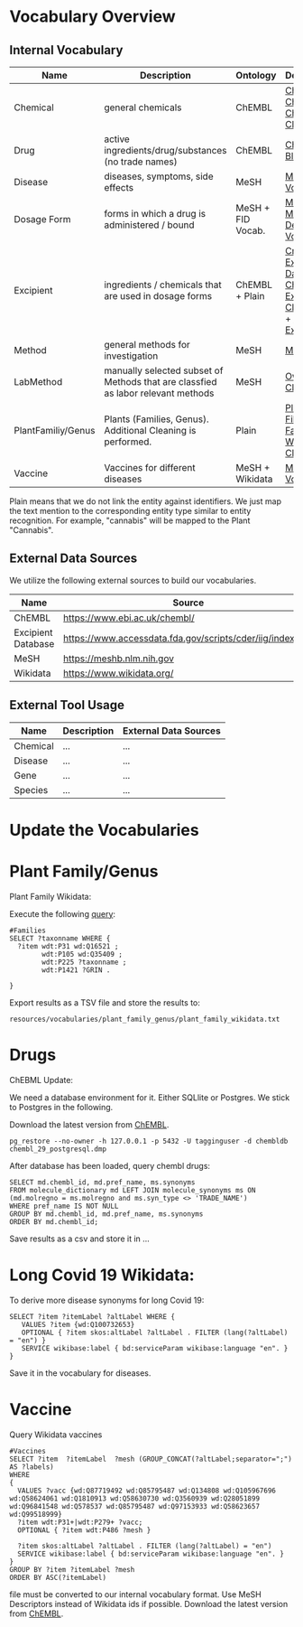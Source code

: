 # Vocabulary Overview

## Internal Vocabulary
| Name | Description | Ontology | Dependencies | 
| ------ | ------ | ------ |  ------ | 
| Chemical | general chemicals | ChEMBL | [ChEMBL DB](resources/vocabularies/drug/chembl29.csv) + [Chembl Chemical Classification](resources/vocabularies/chemical/chembl_chemicals.txt) |
| Drug | active ingredients/drug/substances (no trade names) |  ChEMBL | [ChEMBL DB](resources/vocabularies/drug/chembl29.csv) + [Blacklist](resources/vocabularies/drug/chembl_blacklist.txt)|
| Disease | diseases, symptoms, side effects | MeSH | [MeSH Tree](resources/vocabularies/disease/mesh_tree_numbers.txt) + [Vocabulary](resources/vocabularies/disease/vocabulary.tsv)|
| Dosage Form | forms in which a drug is administered / bound | MeSH + FID Vocab. | [MeSH Tree](resources/vocabularies/dosageform/mesh_tree_numbers.txt) + [MeSH Descriptors](resources/vocabularies/dosageform/mesh_descriptors.txt) + [Vocabulary](resources/vocabularies/dosageform/vocabulary.tsv) | 
| Excipient | ingredients / chemicals that are used in dosage forms | ChEMBL + Plain | [Crawled-Excipient Database](resources/vocabularies/excipient/excipient_database_2020.csv) + [Chembl Excipient Classification](resources/vocabularies/excipient/chembl_excipients.txt) + [Additional Excipients](resources/vocabularies/excipient/excpients_curated2021.txt) |
| Method | general methods for investigation  | MeSH |  [MeSH Tree](resources/vocabularies/method/mesh_tree_numbers.txt) |
| LabMethod | manually selected subset of Methods that are classfied as labor relevant methods | MeSH  |  [Own Classification](resources/vocabularies/labmethod/method_classification.tsv) |
| PlantFamiliy/Genus | Plants (Families, Genus). Additional Cleaning is performed. | Plain | [Plant Familiy File](resources/vocabularies/plant_family_genus/plant_families_2020.txt) + [Plant Familiy Wikidata](resources/vocabularies/plant_family_genus/plant_family_wikidata.txt) + [Cleaning Rules](resources/vocabularies/plant_family_genus/plant_specific_rules.txt)
| Vaccine | Vaccines for different diseases | MeSH + Wikidata |  [MeSH Tree](resources/vocabularies/vaccine/mesh_tree_numbers.txt) + [Vocabulary](resources/vocabularies/vaccine/vocabulary.tsv) | 

Plain means that we do not link the entity against identifiers. 
We just map the text mention to the corresponding entity type similar to entity recognition.
For example, "cannabis" will be mapped to the Plant "Cannabis".


## External Data Sources
We utilize the following external sources to build our vocabularies.

| Name | Source  | 
| ------ | ------ | 
| ChEMBL |  https://www.ebi.ac.uk/chembl/ | 
| Excipient Database | https://www.accessdata.fda.gov/scripts/cder/iig/index.cfm |
| MeSH | https://meshb.nlm.nih.gov  | 
| Wikidata | https://www.wikidata.org/ | 


## External Tool Usage
| Name | Description | External Data Sources | 
| ------ | ------ | ------ | 
| Chemical | ... | ... |
| Disease | ... | ... |
| Gene | ... | ... |
| Species | ... | ... |



# Update the Vocabularies

# Plant Family/Genus

Plant Family Wikidata:


Execute the following [query](https://query.wikidata.org/#%23Families%0ASELECT%20%3Ftaxonname%20WHERE%20%7B%0A%20%20%3Fitem%20wdt%3AP31%20wd%3AQ16521%20%3B%0A%20%20%20%20%20%20%20%20wdt%3AP105%20wd%3AQ35409%20%3B%0A%20%20%20%20%20%20%20%20wdt%3AP225%20%3Ftaxonname%20%3B%0A%20%20%20%20%20%20%20%20wdt%3AP1421%20%3FGRIN%20.%0A%20%20%0A%7D):
```
#Families
SELECT ?taxonname WHERE {
  ?item wdt:P31 wd:Q16521 ;
        wdt:P105 wd:Q35409 ;
        wdt:P225 ?taxonname ;
        wdt:P1421 ?GRIN .
  
}
```
Export results as a TSV file and store the results to:
```
resources/vocabularies/plant_family_genus/plant_family_wikidata.txt
```

# Drugs

ChEBML Update:

We need a database environment for it. 
Either SQLlite or Postgres. 
We stick to Postgres in the following.

Download the latest version from [ChEMBL](https://chembl.gitbook.io/chembl-interface-documentation/downloads).
```
pg_restore --no-owner -h 127.0.0.1 -p 5432 -U tagginguser -d chembldb chembl_29_postgresql.dmp
```

After database has been loaded, query chembl drugs:
```
SELECT md.chembl_id, md.pref_name, ms.synonyms
FROM molecule_dictionary md LEFT JOIN molecule_synonyms ms ON (md.molregno = ms.molregno and ms.syn_type <> 'TRADE_NAME')
WHERE pref_name IS NOT NULL
GROUP BY md.chembl_id, md.pref_name, ms.synonyms
ORDER BY md.chembl_id;
```

Save results as a csv and store it in ...

# Long Covid 19 Wikidata:
To derive more disease synonyms for long Covid 19:
```
SELECT ?item ?itemLabel ?altLabel WHERE {
   VALUES ?item {wd:Q100732653} 
   OPTIONAL { ?item skos:altLabel ?altLabel . FILTER (lang(?altLabel) = "en") }      
   SERVICE wikibase:label { bd:serviceParam wikibase:language "en". }     
}
```

Save it in the vocabulary for diseases.


# Vaccine
Query Wikidata vaccines
```
#Vaccines 
SELECT ?item  ?itemLabel  ?mesh (GROUP_CONCAT(?altLabel;separator=";") AS ?labels)
WHERE 
{
  VALUES ?vacc {wd:Q87719492 wd:Q85795487 wd:Q134808 wd:Q105967696 wd:Q58624061 wd:Q1810913 wd:Q58630730 wd:Q3560939 wd:Q28051899 wd:Q96841548 wd:Q578537 wd:Q85795487 wd:Q97153933 wd:Q58623657 wd:Q99518999} 
  ?item wdt:P31+|wdt:P279+ ?vacc;
  OPTIONAL { ?item wdt:P486 ?mesh }
  
  ?item skos:altLabel ?altLabel . FILTER (lang(?altLabel) = "en")       
  SERVICE wikibase:label { bd:serviceParam wikibase:language "en". }     
}
GROUP BY ?item ?itemLabel ?mesh
ORDER BY ASC(?itemLabel)
```

file must be converted to our internal vocabulary format. 
Use MeSH Descriptors instead of Wikidata ids if possible.
Download the latest version from [ChEMBL](https://chembl.gitbook.io/chembl-interface-documentation/downloads).
